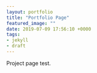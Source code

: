 ```yaml
---
layout: portfolio
title: "Portfolio Page"
featured_image: ""
date: 2019-07-09 17:56:10 +0000
tags:
- jekyll
- draft
---
```


Project page test.
